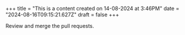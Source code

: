 +++
title = "This is a content created on 14-08-2024 at 3:46PM"
date = "2024-08-16T09:15:21.627Z"
draft = false
+++

  Review and merge the pull requests.
        